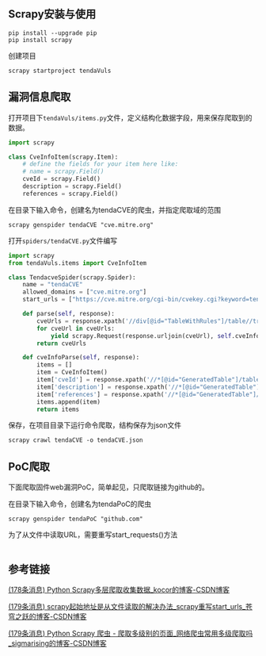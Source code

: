 ## Scrapy安装与使用
```shell
pip install --upgrade pip
pip install scrapy
```

创建项目
```
scrapy startproject tendaVuls
```

## 漏洞信息爬取
打开项目下`tendaVuls/items.py`文件，定义结构化数据字段，用来保存爬取到的数据。
```python
import scrapy

class CveInfoItem(scrapy.Item):
    # define the fields for your item here like:
    # name = scrapy.Field()
    cveId = scrapy.Field()
    description = scrapy.Field()
    references = scrapy.Field()
```

在目录下输入命令，创建名为tendaCVE的爬虫，并指定爬取域的范围
```
scrapy genspider tendaCVE "cve.mitre.org"
```

打开`spiders/tendaCVE.py`文件编写
```python 
import scrapy
from tendaVuls.items import CveInfoItem

class TendacveSpider(scrapy.Spider):
    name = "tendaCVE"
    allowed_domains = ["cve.mitre.org"]
    start_urls = ["https://cve.mitre.org/cgi-bin/cvekey.cgi?keyword=tenda"]

    def parse(self, response):
        cveUrls = response.xpath('//div[@id="TableWithRules"]/table//tr/td/a/@href').getall()
        for cveUrl in cveUrls:
            yield scrapy.Request(response.urljoin(cveUrl), self.cveInfoParse)
        return cveUrls

    def cveInfoParse(self, response):
        items = []
        item = CveInfoItem()
        item['cveId'] = response.xpath('//*[@id="GeneratedTable"]/table//tr[2]/td[1]/h2/text()').get()
        item['description'] = response.xpath('//*[@id="GeneratedTable"]/table//tr[4]/td/text()').get()
        item['references'] = response.xpath('//*[@id="GeneratedTable"]/table//tr[7]/td/ul/li/a/@href').getall()
        items.append(item)
        return items
```

保存，在项目目录下运行命令爬取，结构保存为json文件
```
scrapy crawl tendaCVE -o tendaCVE.json
```

## PoC爬取
下面爬取固件web漏洞PoC，简单起见，只爬取链接为github的。

在目录下输入命令，创建名为tendaPoC的爬虫
```
scrapy genspider tendaPoC "github.com"
```

为了从文件中读取URL，需要重写start_requests()方法
```

```




## 参考链接
[(178条消息) Python Scrapy多层爬取收集数据_kocor的博客-CSDN博客](https://blog.csdn.net/ygc123189/article/details/79160146)

[(179条消息) scrapy起始地址是从文件读取的解决办法_scrapy重写start_urls_苍穹之跃的博客-CSDN博客](https://blog.csdn.net/wenxingchen/article/details/119705336)

[(179条消息) Python Scrapy 爬虫 - 爬取多级别的页面_网络爬虫常用多级爬取吗_sigmarising的博客-CSDN博客](https://blog.csdn.net/sigmarising/article/details/83444106)